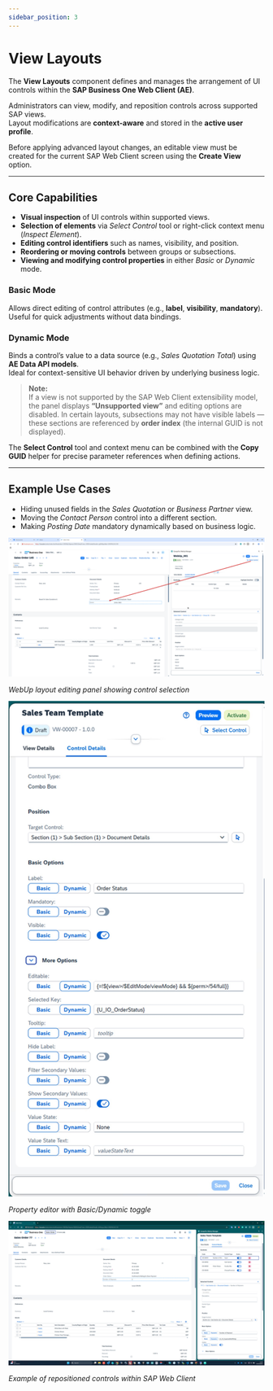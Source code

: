 ```yaml
---
sidebar_position: 3
---
```


# View Layouts

The **View Layouts** component defines and manages the arrangement of UI controls within the **SAP Business One Web Client (AE)**.

Administrators can view, modify, and reposition controls across supported SAP views.  
Layout modifications are **context-aware** and stored in the **active user profile**.

Before applying advanced layout changes, an editable view must be created for the current SAP Web Client screen using the **Create View** option.

---

## Core Capabilities

- **Visual inspection** of UI controls within supported views.  
- **Selection of elements** via *Select Control* tool or right-click context menu (*Inspect Element*).  
- **Editing control identifiers** such as names, visibility, and position.  
- **Reordering or moving controls** between groups or subsections.  
- **Viewing and modifying control properties** in either *Basic* or *Dynamic* mode.

### Basic Mode

Allows direct editing of control attributes (e.g., **label**, **visibility**, **mandatory**).  
Useful for quick adjustments without data bindings.

### Dynamic Mode

Binds a control’s value to a data source (e.g., *Sales Quotation Total*) using **AE Data API models**.  
Ideal for context-sensitive UI behavior driven by underlying business logic.

> **Note:**  
> If a view is not supported by the SAP Web Client extensibility model, the panel displays **“Unsupported view”** and editing options are disabled.
> In certain layouts, subsections may not have visible labels — these sections are referenced by **order index** (the internal GUID is not displayed).

The **Select Control** tool and context menu can be combined with the **Copy GUID** helper for precise parameter references when defining actions.

---

## Example Use Cases

- Hiding unused fields in the *Sales Quotation* or *Business Partner* view.  
- Moving the *Contact Person* control into a different section.  
- Making *Posting Date* mandatory dynamically based on business logic.

![Sowing control](./media/showing_control_selection.png)

*WebUp layout editing panel showing control selection*

![Side Panel Controls Details](./media/Side_Panel_Controls_Details_02_MoreOptions.jpg)

*Property editor with Basic/Dynamic toggle*

![SalesOrder_WebUp_ControlDetails_Configured](./media/SalesOrder_WebUp_ControlDetails_Configured.jpg)

*Example of repositioned controls within SAP Web Client*
